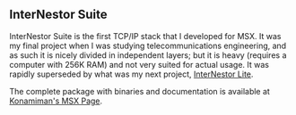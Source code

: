﻿## InterNestor Suite

InterNestor Suite is the first TCP/IP stack that I developed for MSX. It was my final project when I was studying telecommunications engineering, and as such it is nicely divided in independent layers; but it is heavy (requires a computer with 256K RAM) and not very suited for actual usage. It was rapidly superseded by what was my next project, [InterNestor Lite](../INL).

The complete package with binaries and documentation is available at [Konamiman's MSX Page](http://konamiman.com/msx/msx-e.html#internestor).
